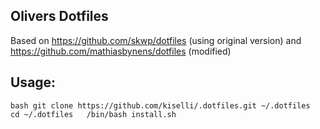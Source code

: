 ## Olivers Dotfiles 

Based on https://github.com/skwp/dotfiles (using original version)
and https://github.com/mathiasbynens/dotfiles  (modified)

## Usage:
``bash
git clone https://github.com/kiselli/.dotfiles.git ~/.dotfiles  
cd ~/.dotfiles  
/bin/bash install.sh  
``
